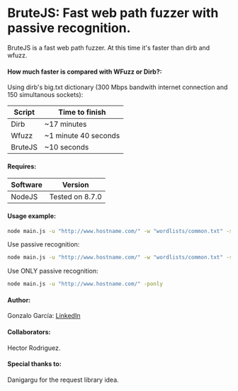 # BruteJS: Fast web path fuzzer with passive recognition.

BruteJS is a fast web path fuzzer. At this time it's faster than dirb and wfuzz.

#### How much faster is compared with WFuzz or Dirb?:

Using dirb's big.txt dictionary (300 Mbps bandwith internet connection and 150 simultanous sockets):

| Script | Time to finish |
|----------|---------|
| Dirb   |  ~17 minutes   |
| Wfuzz   | ~1 minute 40 seconds   |
| BruteJS   | ~10 seconds   |


#### Requires:
| Software | Version |
|----------|---------|
| NodeJS   | Tested on 8.7.0   |

#### Usage example:

```sh
node main.js -u "http://www.hostname.com/" -w "wordlists/common.txt" -s 150
```

Use passive recognition:

```sh
node main.js -u "http://www.hostname.com/" -w "wordlists/common.txt" -s 150 -p
```

Use ONLY passive recognition:

```sh
node main.js -u "http://www.hostname.com/" -ponly
```


#### Author:
Gonzalo García: [LinkedIn](https://www.linkedin.com/in/gongl556/)

#### Collaborators:
Hector Rodriguez.

#### Special thanks to:
Danigargu for the request library idea.
